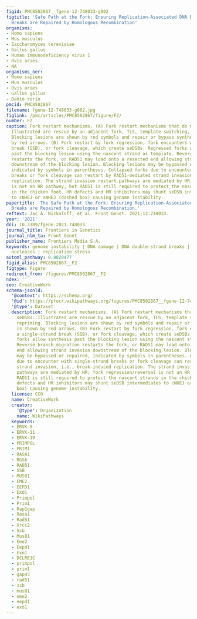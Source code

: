 ```yaml
---
figid: PMC8502867__fgene-12-748033-g002
figtitle: 'Safe Path at the Fork: Ensuring Replication-Associated DNA Double-Strand
  Breaks are Repaired by Homologous Recombination'
organisms:
- Homo sapiens
- Mus musculus
- Saccharomyces cerevisiae
- Gallus gallus
- Human immunodeficiency virus 1
- Ovis aries
- NA
organisms_ner:
- Homo sapiens
- Mus musculus
- Ovis aries
- Gallus gallus
- Danio rerio
pmcid: PMC8502867
filename: fgene-12-748033-g002.jpg
figlink: /pmc/articles/PMC8502867/figure/F2/
number: F2
caption: Fork restart mechanisms. (A) Fork restart mechanisms that do not create seDSBs.
  Illustrated are rescue by an adjacent fork, TLS, template switching, and repriming.
  Blocking lesions are shown by red symbols and repair or bypass synthesis is shown
  by red arrows. (B) Fork restart by fork regression, fork encounters with a single-strand
  break (SSB), or fork cleavage, which create seDSBs. Regressed forks allow synthesis
  past the blocking lesion using the nascent strand as template. Reverse branch migration
  restarts the fork, or RAD51 may load onto a resected end allowing strand invasion
  downstream of the blocking lesion. Blocking lesions may be bypassed or repaired,
  indicated by symbols in parentheses. Collapsed forks due to encounter with single-strand
  breaks or fork cleavage can restart by RAD51-mediated strand invasion, i.e., break-induced
  replication. The strand invasion restart pathways are mediated by HR; fork regression/reversal
  is not an HR pathway, but RAD51 is still required to protect the nascent strands
  in the chicken foot. HR defects and HR inhibitors may shunt seDSB intermediates
  to cNHEJ or aNHEJ (dashed box) causing genome instability.
papertitle: 'The Safe Path at the Fork: Ensuring Replication-Associated DNA Double-Strand
  Breaks are Repaired by Homologous Recombination.'
reftext: Jac A. Nickoloff, et al. Front Genet. 2021;12:748033.
year: '2021'
doi: 10.3389/fgene.2021.748033
journal_title: Frontiers in Genetics
journal_nlm_ta: Front Genet
publisher_name: Frontiers Media S.A.
keywords: genome instability | DNA damage | DNA double-strand breaks | structure-specific
  nucleases | replication stress
automl_pathway: 0.8820477
figid_alias: PMC8502867__F2
figtype: Figure
redirect_from: /figures/PMC8502867__F2
ndex: ''
seo: CreativeWork
schema-jsonld:
  '@context': https://schema.org/
  '@id': https://pfocr.wikipathways.org/figures/PMC8502867__fgene-12-748033-g002.html
  '@type': Dataset
  description: Fork restart mechanisms. (A) Fork restart mechanisms that do not create
    seDSBs. Illustrated are rescue by an adjacent fork, TLS, template switching, and
    repriming. Blocking lesions are shown by red symbols and repair or bypass synthesis
    is shown by red arrows. (B) Fork restart by fork regression, fork encounters with
    a single-strand break (SSB), or fork cleavage, which create seDSBs. Regressed
    forks allow synthesis past the blocking lesion using the nascent strand as template.
    Reverse branch migration restarts the fork, or RAD51 may load onto a resected
    end allowing strand invasion downstream of the blocking lesion. Blocking lesions
    may be bypassed or repaired, indicated by symbols in parentheses. Collapsed forks
    due to encounter with single-strand breaks or fork cleavage can restart by RAD51-mediated
    strand invasion, i.e., break-induced replication. The strand invasion restart
    pathways are mediated by HR; fork regression/reversal is not an HR pathway, but
    RAD51 is still required to protect the nascent strands in the chicken foot. HR
    defects and HR inhibitors may shunt seDSB intermediates to cNHEJ or aNHEJ (dashed
    box) causing genome instability.
  license: CC0
  name: CreativeWork
  creator:
    '@type': Organization
    name: WikiPathways
  keywords:
  - ERVK-9
  - ERVK-11
  - ERVK-19
  - PRIMPOL
  - PRIM1
  - RASA1
  - RGS6
  - RAD51
  - SSB
  - MUS81
  - EME2
  - EEPD1
  - EXO1
  - Primpol
  - Prim1
  - Rap1gap
  - Rasa1
  - Rad51
  - Xrcc2
  - Ssb
  - Mus81
  - Eme2
  - Eepd1
  - Exo1
  - DCLRE1C
  - primpol
  - prim1
  - gap43
  - rad51
  - ssb
  - mus81
  - eme2
  - eepd1
  - exo1
---
```

